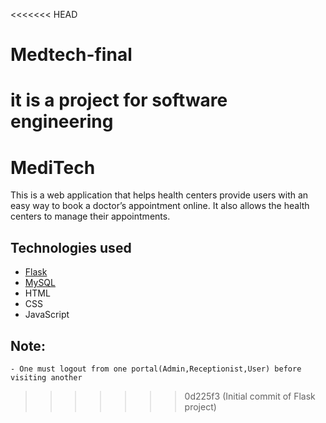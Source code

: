 <<<<<<< HEAD
# Medtech-final
it is a project for software engineering 
=======
# MediTech

This is a web application that helps health centers provide users with an easy way to book a doctor’s appointment online. It also allows the health centers to manage their appointments.

## Technologies used
- [Flask](https://flask.palletsprojects.com/en/2.0.x/)
- [MySQL](https://www.mysql.com/)
- HTML
- CSS
- JavaScript

## Note:
    - One must logout from one portal(Admin,Receptionist,User) before visiting another
>>>>>>> 0d225f3 (Initial commit of Flask project)
